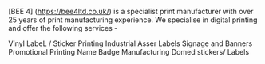 [BEE 4] (https://bee4ltd.co.uk/) is a specialist print manufacturer with over 25 years of print manufacturing experience. We specialise in digital printing and offer the following services - 

Vinyl LabeL / Sticker Printing
Industrial Asser Labels 
Signage and Banners
Promotional Printing 
Name Badge Manufacturing
Domed stickers/ Labels 

